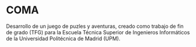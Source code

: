 # COMA
Desarrollo de un  juego de puzles y aventuras, creado como trabajo de fin de grado (TFG) para la Escuela Técnica Superior de Ingenieros Informáticos de la Universidad Politécnica de Madrid (UPM).
